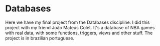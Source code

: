 # Databases
Here we have my final project from the Databases discipline. I did this project with my friend João Mateus Colet. It's a database of NBA games with real data, with some functions, triggers, views and other stuff. The project is in brazilian portuguese.
